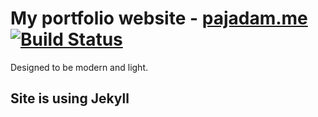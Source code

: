 # My portfolio website - [pajadam.me](https://pajadam.me) [![Build Status](https://travis-ci.com/pajadam/pajadam.me.svg?token=pwGGiYX2hx26pJcp7mz8&branch=master)](https://travis-ci.com/pajadam/pajadam.me)

Designed to be modern and light.

## Site is using Jekyll